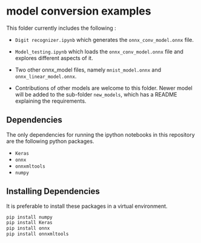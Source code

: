 # model conversion examples

This folder currently includes the following :

- ```Digit recognizer.ipynb``` which generates the ```onnx_conv_model.onnx``` file.

- ```Model_testing.ipynb``` which loads the ```onnx_conv_model.onnx``` file and
  explores different aspects of it.

- Two other onnx_model files, namely ```mnist_model.onnx``` and ```onnx_linear_model.onnx```.

- Contributions of other models are welcome to this folder. Newer model will be
  added to the sub-folder ```new_models```, which has a README explaining the requirements.

## Dependencies

The only dependencies for running the ipython notebooks in this repository are
the following python packages.

- ```Keras```
- ```onnx```
- ```onnxmltools```
- ```numpy```

## Installing Dependencies

It is preferable to install these packages in a virtual environment.

```bash
pip install numpy
pip install Keras
pip install onnx
pip install onnxmltools
```
